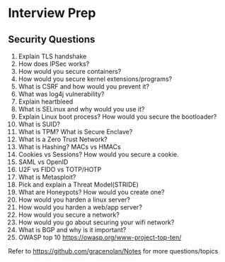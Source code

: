 # Interview Prep

## Security Questions

1. Explain TLS handshake
2. How does IPSec works?
3. How would you secure containers?
4. How would you secure kernel extensions/programs?
5. What is CSRF and how would you prevent it?
6. What was log4j vulnerability?
7. Explain heartbleed
8. What is SELinux and why would you use it?
9. Explain Linux boot process? How would you secure the bootloader?
10. What is SUID?
11. What is TPM? What is Secure Enclave?
12. What is a Zero Trust Network?
13. What is Hashing? MACs vs HMACs
14. Cookies vs Sessions? How would you secure a cookie.
15. SAML vs OpenID
16. U2F vs FIDO vs TOTP/HOTP
17. What is Metasploit?
18. Pick and explain a Threat Model(STRIDE)
19. What are Honeypots? How would you create one?
20. How would you harden a linux server?
21. How would you harden a web/app server?
22. How would you secure a network?
23. How would you go about securing your wifi network?
24. What is BGP and why is it important?
25. OWASP top 10 https://owasp.org/www-project-top-ten/


Refer to https://github.com/gracenolan/Notes for more questions/topics
